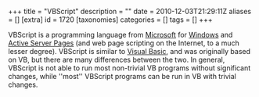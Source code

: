 +++
title = "VBScript"
description = ""
date = 2010-12-03T21:29:11Z
aliases = []
[extra]
id = 1720
[taxonomies]
categories = []
tags = []
+++

VBScript is a programming language from [Microsoft](https://rosettacode.org/wiki/Microsoft) for [Windows](https://rosettacode.org/wiki/Windows) and [Active Server Pages](https://en.wikipedia.org/wiki/Active_Server_Pages) (and web page scripting on the Internet, to a much lesser degree). VBScript is similar to [Visual Basic](https://rosettacode.org/wiki/Visual_Basic), and was originally based on VB, but there are many differences between the two. In general, VBScript is not able to run most non-trivial VB programs without significant changes, while ''most'' VBScript programs can be run in VB with trivial changes.
